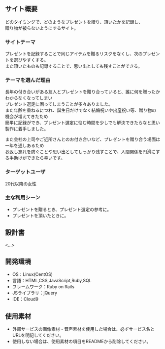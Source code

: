 # <GIFTEMO>

## サイト概要
どのタイミングで、どのようなプレゼントを贈り、頂いたかを記録し、<br>
贈り物が被らないようにするサイト。

### サイトテーマ
プレゼントを記録することで同じアイテムを贈るリスクをなくし、次のプレゼントを選びやすくする。<br>
また頂いたものも記録することで、思い出としても残すことができる。

### テーマを選んだ理由
長年の付き合いがある友人とプレゼントを贈り合っていると、誰に何を贈ったかわからなくなってしまい<br>
プレゼント選定に困ってしまうことが多々ありました。<br>
また年齢を重ねるにつれ、誕生日だけでなく結婚祝いや出産祝い等、贈り物の機会が増えてきたため<br>
簡単に記録ができ、プレゼント選定に悩む時間を少しでも解決できたらなと思い製作に着手しました。<br>

また会社の上司やご近所さんとのお付き合いなど、プレゼントを贈り合う場面は一年を通しあるため<br>
お返し忘れを防ぐことや思い出としてしっかり残すことで、人間関係を円滑にする手助けができたら幸いです。

### ターゲットユーザ
20代以降の女性

### 主な利用シーン
- プレゼントを贈るとき、プレゼント選定の参考に。<br>
- プレゼントを頂いたときに。

## 設計書
<...>

## 開発環境
- OS：Linux(CentOS)
- 言語：HTML,CSS,JavaScript,Ruby,SQL
- フレームワーク：Ruby on Rails
- JSライブラリ：jQuery
- IDE：Cloud9

## 使用素材
- 外部サービスの画像素材・音声素材を使用した場合は、必ずサービス名とURLを明記してください。
- 使用しない場合は、使用素材の項目をREADMEから削除してください。
